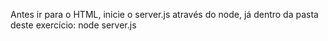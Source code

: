 Antes ir para o HTML, inicie o server.js através do node, já dentro da 
pasta deste exercício:
node server.js